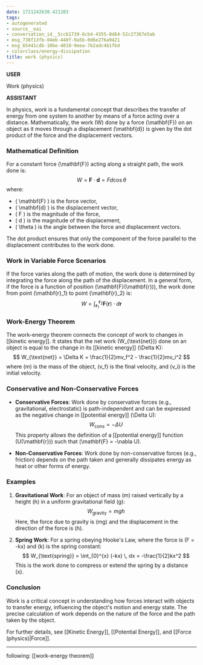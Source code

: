 ```yaml
---
date: 1721242630.421203
tags:
- autogenerated
- source__oai
- conversation_id__5ccb1739-6cb4-4355-8d64-52c27367e5ab
- msg_738f13fb-04eb-448f-9a5b-0d6e276a9421
- msg_65441cdb-10be-4010-9eea-7b2adc4b1fbd
- colorclass/energy-dissipation
title: work (physics)
---
```


**USER**

Work (physics)


**ASSISTANT**

In physics, *work* is a fundamental concept that describes the transfer of energy from one system to another by means of a force acting over a distance. Mathematically, the work \(W\) done by a force \(\mathbf{F}\) on an object as it moves through a displacement \(\mathbf{d}\) is given by the dot product of the force and the displacement vectors.

### Mathematical Definition

For a constant force \(\mathbf{F}\) acting along a straight path, the work done is:
$$
W = \mathbf{F} \cdot \mathbf{d} = F d \cos \theta
$$
where:
- \( \mathbf{F} \) is the force vector,
- \( \mathbf{d} \) is the displacement vector,
- \( F \) is the magnitude of the force,
- \( d \) is the magnitude of the displacement,
- \( \theta \) is the angle between the force and displacement vectors.

The dot product ensures that only the component of the force parallel to the displacement contributes to the work done.

### Work in Variable Force Scenarios

If the force varies along the path of motion, the work done is determined by integrating the force along the path of the displacement. In a general form, if the force is a function of position \(\mathbf{F}(\mathbf{r})\), the work done from point \(\mathbf{r}_1\) to point \(\mathbf{r}_2\) is:
$$
W = \int_{\mathbf{r}_1}^{\mathbf{r}_2} \mathbf{F}(\mathbf{r}) \cdot d\mathbf{r}
$$

### Work-Energy Theorem

The work-energy theorem connects the concept of work to changes in [[kinetic energy]]. It states that the net work \(W_{\text{net}}\) done on an object is equal to the change in its [[kinetic energy]] \(\Delta K\):
$$
W_{\text{net}} = \Delta K = \frac{1}{2}mv_f^2 - \frac{1}{2}mv_i^2
$$
where \(m\) is the mass of the object, \(v_f\) is the final velocity, and \(v_i\) is the initial velocity.

### Conservative and Non-Conservative Forces

- **Conservative Forces**: Work done by conservative forces (e.g., gravitational, electrostatic) is path-independent and can be expressed as the negative change in [[potential energy]] \(\Delta U\):
  $$
  W_{\text{cons}} = -\Delta U
  $$
  This property allows the definition of a [[potential energy]] function \(U(\mathbf{r})\) such that \(\mathbf{F} = -\nabla U\).

- **Non-Conservative Forces**: Work done by non-conservative forces (e.g., friction) depends on the path taken and generally dissipates energy as heat or other forms of energy.

### Examples

1. **Gravitational Work**:
   For an object of mass \(m\) raised vertically by a height \(h\) in a uniform gravitational field \(g\):
   $$
   W_{\text{gravity}} = mgh
   $$
   Here, the force due to gravity is \(mg\) and the displacement in the direction of the force is \(h\).

2. **Spring Work**:
   For a spring obeying Hooke's Law, where the force is \(F = -kx\) and \(k\) is the spring constant:
   $$
   W_{\text{spring}} = \int_{0}^{x} (-kx) \, dx = -\frac{1}{2}kx^2
   $$
   This is the work done to compress or extend the spring by a distance \(x\).

### Conclusion

Work is a critical concept in understanding how forces interact with objects to transfer energy, influencing the object's motion and energy state. The precise calculation of work depends on the nature of the force and the path taken by the object. 

For further details, see [[Kinetic Energy]], [[Potential Energy]], and [[Force (physics)|Force]].


---


following: [[work-energy theorem]]